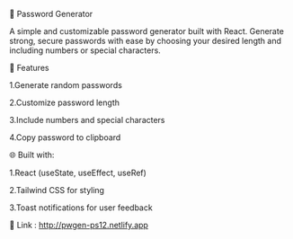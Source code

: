 🔐 Password Generator

A simple and customizable password generator built with React. Generate strong, secure passwords with ease by choosing your desired length and including numbers or special characters.


🚀 Features

1.Generate random passwords

2.Customize password length

3.Include numbers and special characters

4.Copy password to clipboard


🌐 Built with:

1.React (useState, useEffect, useRef)

2.Tailwind CSS for styling

3.Toast notifications for user feedback


🔗 Link : http://pwgen-ps12.netlify.app
